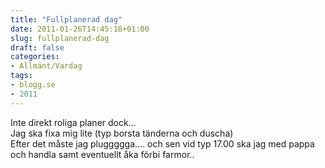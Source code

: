 ```yaml
---
title: "Fullplanerad dag"
date: 2011-01-26T14:45:18+01:00
slug: fullplanerad-dag
draft: false
categories:
- Allmänt/Vardag
tags:
- blogg.se
- 2011
---
```

Inte direkt roliga planer dock...  
Jag ska fixa mig lite (typ borsta tänderna och duscha)  
Efter det måste jag pluggggga.... och sen vid typ 17.00 ska jag med pappa och handla samt eventuellt åka förbi farmor..